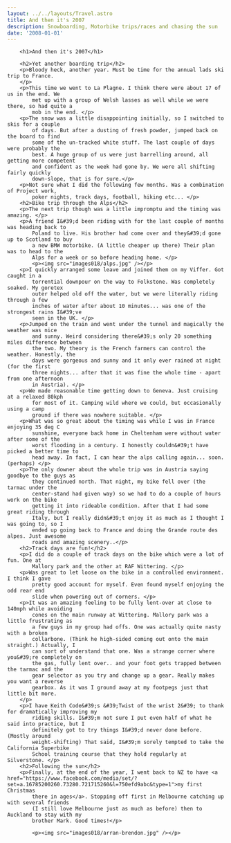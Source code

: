 ```yaml
---
layout: ../../layouts/Travel.astro
title: And then it's 2007
description: Snowboarding, Motorbike trips/races and chasing the sun
date: '2008-01-01'
---
```

 
        <h1>And then it's 2007</h1>

        <h2>Yet another boarding trip</h2>
        <p>Bloody heck, another year. Must be time for the annual lads ski trip to France.
        </p>
        <p>This time we went to La Plagne. I think there were about 17 of us in the end. We 
            met up with a group of Welsh lasses as well while we were there, so had quite a 
            mob in the end. </p>
        <p>The snow was a little disappointing initially, so I switched to skis for a couple 
            of days. But after a dusting of fresh powder, jumped back on the board to find 
            some of the un-tracked white stuff. The last couple of days were probably the 
            best. A huge group of us were just barrelling around, all getting more competent 
            and confident as the week had gone by. We were all shifting fairly quickly 
            down-slope, that is for sure.</p>
        <p>Not sure what I did the following few months. Was a combination of Project work, 
            poker nights, track days, football, hiking etc... </p>
        <h2>Bike trip through the Alps</h2>
        <p>The next trip though was a little impromptu and the timing was amazing. </p>
        <p>A friend I&#39;d been riding with for the last couple of months was heading back to 
            Poland to live. His brother had come over and they&#39;d gone up to Scotland to buy 
            a new BMW motorbike. (A little cheaper up there) Their plan was to head to the 
            Alps for a week or so before heading home. </p>
            <p><img src="images018/alps.jpg" /></p>
        <p>I quickly arranged some leave and joined them on my Viffer. Got caught in a 
            torrential downpour on the way to Folkstone. Was completely soaked. My goretex 
            outer helped old off the water, but we were literally riding through a few 
            inches of water after about 10 minutes... was one of the strongest rains I&#39;ve 
            seen in the UK. </p>
        <p>Jumped on the train and went under the tunnel and magically the weather was nice 
            and sunny. Weird considering there&#39;s only 20 something miles difference between 
            the two. My theory is the French farmers can control the weather. Honestly, the 
            days were gorgeous and sunny and it only ever rained at night (for the first 
            three nights... after that it was fine the whole time - apart from one afternoon 
            in Austria). </p>
        <p>We made reasonable time getting down to Geneva. Just cruising at a relaxed 80kph 
            for most of it. Camping wild where we could, but occasionally using a camp 
            ground if there was nowhere suitable. </p>
        <p>What was so great about the timing was while I was in France enjoying 35 deg C 
            sunshine, everyone back home in Cheltenham were without water after some of the 
            worst flooding in a century. I honestly couldn&#39;t have picked a better time to 
            head away. In fact, I can hear the alps calling again... soon. (perhaps) </p>
        <p>The only downer about the whole trip was in Austria saying goodbye to the guys as 
            they continued north. That night, my bike fell over (the tarmac under the 
            center-stand had given way) so we had to do a couple of hours work on the bike 
            getting it into rideable condition. After that I had some great riding through 
            Italy, but I really didn&#39;t enjoy it as much as I thought I was going to, so I 
            ended up going back to France and doing the Grande route des alpes. Just awesome 
            roads and amazing scenery..</p>
        <h2>Track days are fun!</h2>
        <p>I did do a couple of track days on the bike which were a lot of fun. One at 
            Mallory park and the other at RAF Wittering. </p>
        <p>Was great to let loose on the bike in a controlled environment. I think I gave 
            pretty good account for myself. Even found myself enjoying the odd rear end 
            slide when powering out of corners. </p>
        <p>It was an amazing feeling to be fully lent-over at close to 140mph while avoiding 
            cones on the main runway at Wittering. Mallory park was a little frustrating as 
            a few guys in my group had offs. One was actually quite nasty with a broken 
            collarbone. (Think he high-sided coming out onto the main straight.) Actually, I 
            can sort of understand that one. Was a strange corner where you&#39;re completely on 
            the gas, fully lent over.. and your foot gets trapped between the tarmac and the 
            gear selector as you try and change up a gear. Really makes you want a reverse 
            gearbox. As it was I ground away at my footpegs just that little bit more.
        </p>
        <p>I have Keith Code&#39;s &#39;Twist of the wrist 2&#39; to thank for dramatically improving my 
            riding skills. I&#39;m not sure I put even half of what he said into practice, but I 
            definitely got to try things I&#39;d never done before. (Mostly around 
            weight-shifting) That said, I&#39;m sorely tempted to take the California Superbike 
            School training course that they hold regularly at Silverstone. </p>
        <h2>Following the sun</h2>
        <p>Finally, at the end of the year, I went back to NZ to have <a href="https://www.facebook.com/media/set/?set=a.16785200260.73280.721715260&l=750efd9abc&type=1">my first Christmas 
            there in ages</a>. Stopping off first in Melbourne catching up with several friends 
            (I still love Melbourne just as much as before) then to Auckland to stay with my 
            brother Mark. Good times!</p>

            <p><img src="images018/arran-brendon.jpg" /></p>




    